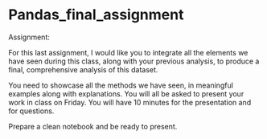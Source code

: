# Pandas_final_assignment
Assignment:

For this last assignment, I would like you to integrate all the elements we have seen during this class, along with your previous analysis, to produce a final, comprehensive analysis of this dataset.

You need to showcase all the methods we have seen, in meaningful examples along with explanations. You will all be asked to present your work in class on Friday. You will have 10 minutes for the presentation and for questions.

Prepare a clean notebook and be ready to present.